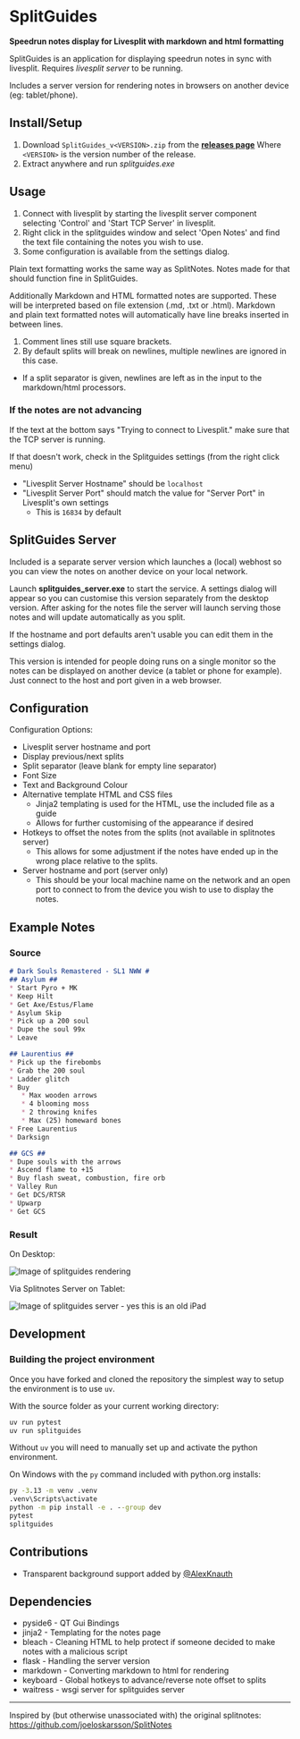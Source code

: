 # SplitGuides #

**Speedrun notes display for Livesplit with markdown and html formatting**

SplitGuides is an application for displaying speedrun notes in sync with livesplit.
Requires *livesplit server* to be running.

Includes a server version for rendering notes in browsers on another device
(eg: tablet/phone).

## Install/Setup ##

1. Download `SplitGuides_v<VERSION>.zip` from the
   [**releases page**](https://github.com/DavidCEllis/SplitGuides/releases)
   Where `<VERSION>` is the version number of the release.
2. Extract anywhere and run *splitguides.exe*

## Usage ##

1. Connect with livesplit by starting the livesplit server component selecting
   'Control' and 'Start TCP Server' in livesplit.
2. Right click in the splitguides window and select 'Open Notes' and find the text file
   containing the notes you wish to use.
3. Some configuration is available from the settings dialog.

Plain text formatting works the same way as SplitNotes.
Notes made for that should function fine in SplitGuides.

Additionally Markdown and HTML formatted notes are supported.
These will be interpreted based on file extension (.md, .txt or .html).
Markdown and plain text formatted notes will automatically have line breaks
inserted in between lines.

1. Comment lines still use square brackets.
2. By default splits will break on newlines, multiple newlines are ignored in this case.
  * If a split separator is given, newlines are left as in the input to the
    markdown/html processors.

### If the notes are not advancing ###

If the text at the bottom says "Trying to connect to Livesplit." make sure that the TCP server
is running.

If that doesn't work, check in the Splitguides settings (from the right click menu)
* "Livesplit Server Hostname" should be `localhost`
* "Livesplit Server Port" should match the value for "Server Port" in Livesplit's own settings
  * This is `16834` by default

## SplitGuides Server ##

Included is a separate server version which launches a (local) webhost so you can view
the notes on another device on your local network.

Launch **splitguides_server.exe** to start the service. A settings dialog will appear
so you can customise this version separately from the desktop version. After asking
for the notes file the server will launch serving those notes and will update
automatically as you split.

If the hostname and port defaults aren't usable you can edit them
in the settings dialog.

This version is intended for people doing runs on a single monitor so the notes can be
displayed on another device (a tablet or phone for example). Just connect to the host
and port given in a web browser.

## Configuration ##

Configuration Options:

* Livesplit server hostname and port
* Display previous/next splits
* Split separator (leave blank for empty line separator)
* Font Size
* Text and Background Colour
* Alternative template HTML and CSS files
   * Jinja2 templating is used for the HTML, use the included file as a guide
   * Allows for further customising of the appearance if desired
* Hotkeys to offset the notes from the splits (not available in splitnotes server)
   * This allows for some adjustment if the notes have ended up in the wrong place
     relative to the splits.
* Server hostname and port (server only)
   * This should be your local machine name on the network and an open port to
     connect to from the device you wish to use to display the notes.

## Example Notes ##

### Source ###

```markdown
# Dark Souls Remastered - SL1 NWW #
## Asylum ##
* Start Pyro + MK
* Keep Hilt
* Get Axe/Estus/Flame
* Asylum Skip
* Pick up a 200 soul
* Dupe the soul 99x
* Leave

## Laurentius ##
* Pick up the firebombs
* Grab the 200 soul
* Ladder glitch
* Buy
   * Max wooden arrows
   * 4 blooming moss
   * 2 throwing knifes
   * Max (25) homeward bones
* Free Laurentius
* Darksign

## GCS ##
* Dupe souls with the arrows
* Ascend flame to +15
* Buy flash sweat, combustion, fire orb
* Valley Run
* Get DCS/RTSR
* Upwarp
* Get GCS
```

### Result ###

On Desktop:

![Image of splitguides rendering](resources/splits_example.png)

Via Splitnotes Server on Tablet:

![Image of splitguides server - yes this is an old iPad](resources/splitguides_server_example.jpg)

## Development ##

### Building the project environment ###

Once you have forked and cloned the repository the simplest way to setup the environment is to use
`uv`.

With the source folder as your current working directory:

```cmd
uv run pytest
uv run splitguides
```

Without `uv` you will need to manually set up and activate the python environment.

On Windows with the `py` command included with python.org installs:

```cmd
py -3.13 -m venv .venv
.venv\Scripts\activate
python -m pip install -e . --group dev
pytest
splitguides
```

## Contributions ##

* Transparent background support added by [@AlexKnauth](https://github.com/AlexKnauth)

## Dependencies ##
* pyside6 - QT Gui Bindings
* jinja2 - Templating for the notes page
* bleach - Cleaning HTML to help protect if someone decided to make notes with a malicious script
* flask - Handling the server version
* markdown - Converting markdown to html for rendering
* keyboard - Global hotkeys to advance/reverse note offset to splits
* waitress - wsgi server for splitguides server

---

Inspired by (but otherwise unassociated with) the original splitnotes:
https://github.com/joeloskarsson/SplitNotes
